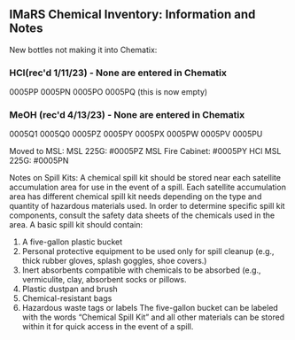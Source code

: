 ## IMaRS Chemical Inventory: Information and Notes

New bottles not making it into Chematix:
### HCl(rec'd 1/11/23) - None are entered in Chematix
0005PP
0005PN
0005PO
0005PQ (this is now empty)


### MeOH (rec'd 4/13/23) - None are entered in Chematix
0005Q1
0005Q0
0005PZ
0005PY
0005PX
0005PW
0005PV
0005PU


Moved to MSL:
MSL 225G: #0005PZ
MSL Fire Cabinet: #0005PY
HCl MSL 225G: #0005PN


Notes on Spill Kits:
A chemical spill kit should be stored near each satellite accumulation area for use in the event of a spill. Each satellite accumulation area has different chemical spill kit needs depending on the type and quantity of hazardous materials used. In order to determine specific spill kit components, consult the safety data sheets of the chemicals used in the area. A basic spill kit should contain:

1. A five-gallon plastic bucket
2. Personal protective equipment to be used only for spill cleanup (e.g., thick rubber gloves, splash goggles, shoe covers.)
3. Inert absorbents compatible with chemicals to be absorbed (e.g., vermiculite, clay, absorbent
socks or pillows.
4. Plastic dustpan and brush
5. Chemical-resistant bags
6. Hazardous waste tags or labels
The five-gallon bucket can be labeled with the words “Chemical Spill Kit” and all other materials can be stored within it for quick access in the event of a spill.
